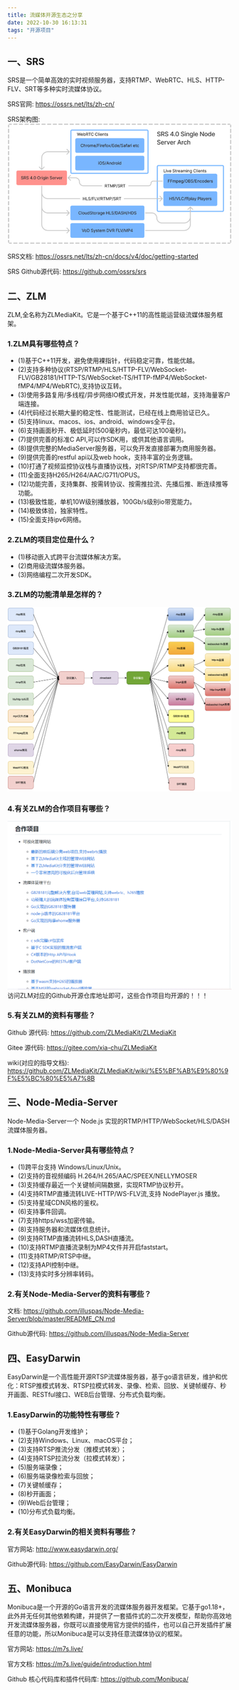 ```yaml
---
title: 流媒体开源生态之分享
date: 2022-10-30 16:13:31
tags: "开源项目"
---
```


## 一、SRS
SRS是一个简单高效的实时视频服务器，支持RTMP、WebRTC、HLS、HTTP-FLV、SRT等多种实时流媒体协议。
<!--more-->

SRS官网:
https://ossrs.net/lts/zh-cn/

SRS架构图:
![SRS架构图](流媒体开源生态之分享/01.png)

SRS文档:
https://ossrs.net/lts/zh-cn/docs/v4/doc/getting-started

SRS Github源代码:
https://github.com/ossrs/srs

## 二、ZLM
ZLM,全名称为ZLMediaKit。它是一个基于C++11的高性能运营级流媒体服务框架。

### 1.ZLM具有哪些特点？
- (1)基于C++11开发，避免使用裸指针，代码稳定可靠，性能优越。
- (2)支持多种协议(RTSP/RTMP/HLS/HTTP-FLV/WebSocket-FLV/GB28181/HTTP-TS/WebSocket-TS/HTTP-fMP4/WebSocket-fMP4/MP4/WebRTC),支持协议互转。
- (3)使用多路复用/多线程/异步网络IO模式开发，并发性能优越，支持海量客户端连接。
- (4)代码经过长期大量的稳定性、性能测试，已经在线上商用验证已久。
- (5)支持linux、macos、ios、android、windows全平台。
- (6)支持画面秒开、极低延时(500毫秒内，最低可达100毫秒)。
- (7)提供完善的标准C API,可以作SDK用，或供其他语言调用。
- (8)提供完整的MediaServer服务器，可以免开发直接部署为商用服务器。
- (9)提供完善的restful api以及web hook，支持丰富的业务逻辑。
- (10)打通了视频监控协议栈与直播协议栈，对RTSP/RTMP支持都很完善。
- (11)全面支持H265/H264/AAC/G711/OPUS。
- (12)功能完善，支持集群、按需转协议、按需推拉流、先播后推、断连续推等功能。
- (13)极致性能，单机10W级别播放器，100Gb/s级别io带宽能力。
- (14)极致体验，独家特性。
- (15)全面支持ipv6网络。

### 2.ZLM的项目定位是什么？
- (1)移动嵌入式跨平台流媒体解决方案。
- (2)商用级流媒体服务器。
- (3)网络编程二次开发SDK。


### 3.ZLM的功能清单是怎样的？
![ZLM功能清单](流媒体开源生态之分享/02.png)

### 4.有关ZLM的合作项目有哪些？
![ZLM合作项目](流媒体开源生态之分享/03.png)
访问ZLM对应的Github开源仓库地址即可，这些合作项目均开源的！！！

### 5.有关ZLM的资料有哪些？
Github 源代码:
https://github.com/ZLMediaKit/ZLMediaKit

Gitee 源代码:
https://gitee.com/xia-chu/ZLMediaKit

wiki(对应的指导文档):
https://github.com/ZLMediaKit/ZLMediaKit/wiki/%E5%BF%AB%E9%80%9F%E5%BC%80%E5%A7%8B

## 三、Node-Media-Server
Node-Media-Server一个 Node.js 实现的RTMP/HTTP/WebSocket/HLS/DASH流媒体服务器。

### 1.Node-Media-Server具有哪些特点？
- (1)跨平台支持 Windows/Linux/Unix。
- (2)支持的音视频编码 H.264/H.265/AAC/SPEEX/NELLYMOSER
- (3)支持缓存最近一个关键帧间隔数据，实现RTMP协议秒开。
- (4)支持RTMP直播流转LIVE-HTTP/WS-FLV流,支持 NodePlayer.js 播放。
- (5)支持星域CDN风格的鉴权。
- (6)支持事件回调。
- (7)支持https/wss加密传输。
- (8)支持服务器和流媒体信息统计。
- (9)支持RTMP直播流转HLS,DASH直播流。
- (10)支持RTMP直播流录制为MP4文件并开启faststart。
- (11)支持RTMP/RTSP中继。
- (12)支持API控制中继。
- (13)支持实时多分辨率转码。

### 2.有关Node-Media-Server的资料有哪些？
文档:
https://github.com/illuspas/Node-Media-Server/blob/master/README_CN.md

Github源代码:
https://github.com/illuspas/Node-Media-Server

## 四、EasyDarwin
EasyDarwin是一个高性能开源RTSP流媒体服务器，基于go语言研发，维护和优化：RTSP推模式转发、RTSP拉模式转发、录像、检索、回放、关键帧缓存、秒开画面、RESTful接口、WEB后台管理、分布式负载均衡。

### 1.EasyDarwin的功能特性有哪些？
- (1)基于Golang开发维护；
- (2)支持Windows、Linux、macOS平台；
- (3)支持RTSP推流分发（推模式转发）；
- (4)支持RTSP拉流分发（拉模式转发）；
- (5)服务端录像；
- (6)服务端录像检索与回放；
- (7)关键帧缓存；
- (8)秒开画面；
- (9)Web后台管理；
- (10)分布式负载均衡。

### 2.有关EasyDarwin的相关资料有哪些？
官方网站:
http://www.easydarwin.org/

Github源代码:
https://github.com/EasyDarwin/EasyDarwin


## 五、Monibuca
Monibuca是一个开源的Go语言开发的流媒体服务器开发框架。它基于go1.18+，此外并无任何其他依赖构建，并提供了一套插件式的二次开发模型，帮助你高效地开发流媒体服务器，你既可以直接使用官方提供的插件，也可以自己开发插件扩展任意的功能，所以Monibuca是可以支持任意流媒体协议的框架。

官方网站:
https://m7s.live/

官方文档:
https://m7s.live/guide/introduction.html

Github 核心代码库和插件代码库:
https://github.com/Monibuca/
